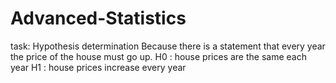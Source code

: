 # Advanced-Statistics
task:
Hypothesis determination
Because there is a statement that every year the price of the house must go up.
H0 : house prices are the same each year
H1 : house prices increase every year

